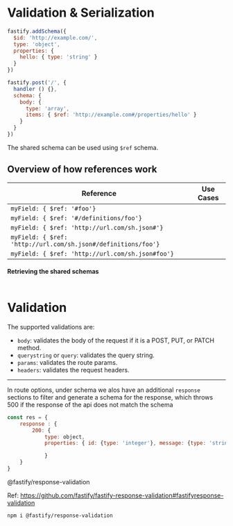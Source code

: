 # Validation & Serialization

```js
fastify.addSchema({
  $id: 'http://example.com/',
  type: 'object',
  properties: {
    hello: { type: 'string' }
  }
})

fastify.post('/', {
  handler () {},
  schema: {
    body: {
      type: 'array',
      items: { $ref: 'http://example.com#/properties/hello' }
    }
  }
})
```

The shared schema can be used using `$ref` schema. 



## Overview of how references work

| Reference                                                     | Use Cases |
| ------------------------------------------------------------- | --------- |
| `myField: { $ref: '#foo'}`                                    |           |
| `myField: { $ref: '#/definitions/foo'}`                       |           |
| `myField: { $ref: 'http://url.com/sh.json#'}`                 |           |
| `myField: { $ref: 'http://url.com/sh.json#/definitions/foo'}` |           |
| `myField: { $ref: 'http://url.com/sh.json#foo'}`              |           |



#### Retrieving the shared schemas

```js

```



# Validation

The supported validations are:

* `body`: validates the body of the request if it is a POST, PUT, or PATCH method.
* `querystring` or `query`: validates the query string.
* `params`: validates the route params.
* `headers`: validates the request headers.

* * * * * * 





In route options, under schema we alos have an additional `response` sections to filter and generate a schema for the response, which throws 500 if the response of the api does not match the schema

```js
const res = {
    response : {
        200: {
            type: object,
            properties: { id: {type: 'integer'}, message: {type: 'string'}

            }
    }
}
```



@fastify/response-validation

Ref: https://github.com/fastify/fastify-response-validation#fastifyresponse-validation

`npm i @fastify/response-validation`
